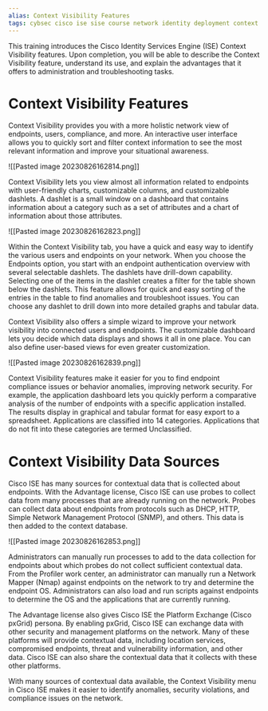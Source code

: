 ```yaml
---
alias: Context Visibility Features 
tags: cybsec cisco ise sise course network identity deployment context visibility
---
```


This training introduces the Cisco Identity Services Engine (ISE) Context Visibility features. Upon completion, you will be able to describe the Context Visibility feature, understand its use, and explain the advantages that it offers to administration and troubleshooting tasks.

# Context Visibility Features

Context Visibility provides you with a more holistic network view of endpoints, users, compliance, and more. An interactive user interface allows you to quickly sort and filter context information to see the most relevant information and improve your situational awareness.

![[Pasted image 20230826162814.png]]

Context Visibility lets you view almost all information related to endpoints with user-friendly charts, customizable columns, and customizable dashlets. A dashlet is a small window on a dashboard that contains information about a category such as a set of attributes and a chart of information about those attributes.

![[Pasted image 20230826162823.png]]

Within the Context Visibility tab, you have a quick and easy way to identify the various users and endpoints on your network. When you choose the Endpoints option, you start with an endpoint authentication overview with several selectable dashlets. The dashlets have drill-down capability. Selecting one of the items in the dashlet creates a filter for the table shown below the dashlets. This feature allows for quick and easy sorting of the entries in the table to find anomalies and troubleshoot issues. You can choose any dashlet to drill down into more detailed graphs and tabular data.

Context Visibility also offers a simple wizard to improve your network visibility into connected users and endpoints. The customizable dashboard lets you decide which data displays and shows it all in one place. You can also define user-based views for even greater customization.

![[Pasted image 20230826162839.png]]

Context Visibility features make it easier for you to find endpoint compliance issues or behavior anomalies, improving network security. For example, the application dashboard lets you quickly perform a comparative analysis of the number of endpoints with a specific application installed. The results display in graphical and tabular format for easy export to a spreadsheet. Applications are classified into 14 categories. Applications that do not fit into these categories are termed Unclassified.

# Context Visibility Data Sources

Cisco ISE has many sources for contextual data that is collected about endpoints. With the Advantage license, Cisco ISE can use probes to collect data from many processes that are already running on the network. Probes can collect data about endpoints from protocols such as DHCP, HTTP, Simple Network Management Protocol (SNMP), and others. This data is then added to the context database.

![[Pasted image 20230826162853.png]]

Administrators can manually run processes to add to the data collection for endpoints about which probes do not collect sufficient contextual data. From the Profiler work center, an administrator can manually run a Network Mapper (Nmap) against endpoints on the network to try and determine the endpoint OS. Administrators can also load and run scripts against endpoints to determine the OS and the applications that are currently running.

The Advantage license also gives Cisco ISE the Platform Exchange (Cisco pxGrid) persona. By enabling pxGrid, Cisco ISE can exchange data with other security and management platforms on the network. Many of these platforms will provide contextual data, including location services, compromised endpoints, threat and vulnerability information, and other data. Cisco ISE can also share the contextual data that it collects with these other platforms.

With many sources of contextual data available, the Context Visibility menu in Cisco ISE makes it easier to identify anomalies, security violations, and compliance issues on the network.